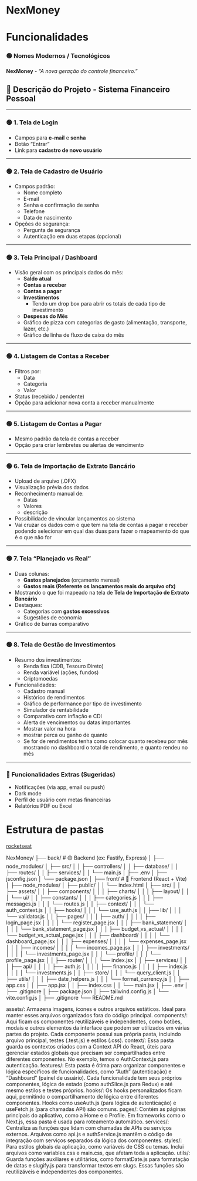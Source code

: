 # NexMoney

# Funcionalidades

### 🟢 **Nomes Modernos / Tecnológicos**

**NexMoney** - _“A nova geração do controle financeiro.”_

## 🧾 **Descrição do Projeto - Sistema Financeiro Pessoal**

---

### 🟢 **1. Tela de Login**

- Campos para **e-mail** e **senha**
- Botão “Entrar”
- Link para **cadastro de novo usuário**

---

### 🟢 **2. Tela de Cadastro de Usuário**

- Campos padrão:
  - Nome completo
  - E-mail
  - Senha e confirmação de senha
  - Telefone
  - Data de nascimento
- Opções de segurança:
  - Pergunta de segurança
  - Autenticação em duas etapas (opcional)

---

### 🟢 **3. Tela Principal / Dashboard**

- Visão geral com os principais dados do mês:
  - **Saldo atual**
  - **Contas a receber**
  - **Contas a pagar**
  - **Investimentos**
    - Tendo um drop box para abrir os totais de cada tipo de investimento
  - **Despesas do Mês**
  - Gráfico de pizza com categorias de gasto (alimentação, transporte, lazer, etc.)
  - Gráfico de linha de fluxo de caixa do mês

---

### 🟢 **4. Listagem de Contas a Receber**

- Filtros por:
  - Data
  - Categoria
  - Valor
- Status (recebido / pendente)
- Opção para adicionar nova conta a receber manualmente

---

### 🟢 **5. Listagem de Contas a Pagar**

- Mesmo padrão da tela de contas a receber
- Opção para criar lembretes ou alertas de vencimento

---

### 🟢 **6. Tela de Importação de Extrato Bancário**

- Upload de arquivo (.OFX)
- Visualização prévia dos dados
- Reconhecimento manual de:
  - Datas
  - Valores
  - descrição
- Possibilidade de vincular lançamentos ao sistema
- Vai cruzar os dados com o que tem na tela de contas a pagar e receber podendo selecionar em qual das duas para fazer o mapeamento do que é o que não for

---

### 🟢 **7. Tela “Planejado vs Real”**

- Duas colunas:
  - **Gastos planejados** (orçamento mensal)
  - **Gastos reais (Referente os lançamentos reais do arquivo ofx)**
- Mostrando o que foi mapeado na tela de **Tela de Importação de Extrato Bancário**
- Destaques:
  - Categorias com **gastos excessivos**
  - Sugestões de economia
- Gráfico de barras comparativo

---

### 🟢 **8. Tela de Gestão de Investimentos**

- Resumo dos investimentos:
  - Renda fixa (CDB, Tesouro Direto)
  - Renda variável (ações, fundos)
  - Criptomoedas
- Funcionalidades:
  - Cadastro manual
  - Histórico de rendimentos
  - Gráfico de performance por tipo de investimento
  - Simulador de rentabilidade
  - Comparativo com inflação e CDI
  - Alerta de vencimentos ou datas importantes
  - Mostrar valor na hora
  - mostrar perca ou ganho de quanto
  - Se for de rendimentos tenha como colocar quanto recebeu por mês mostrando no dashboard o total de rendimento, e quanto rendeu no mês

---

### 🔧 Funcionalidades Extras (Sugeridas)

- Notificações (via app, email ou push)
- Dark mode
- Perfil de usuário com metas financeiras
- Relatórios PDF ou Excel

# Estrutura de pastas

[rocketseat](https://www.rocketseat.com.br/blog/artigos/post/organizacao-pastas-react-estrutura-escalavel#caba73cce29e47dbb0f1cfe2793babef)

NexMoney/
├── back/ # 🟡 Backend (ex: Fastify, Express)
│ ├── node_modules/
│ ├── src/
│ │ ├── controllers/
│ │ ├── database/
│ │ ├── routes/
│ │ ├── services/
│ │ └── main.js
│ ├── .env
│ ├── jsconfig.json
│ └── package.json
│
├── front/ # 🔵 Frontend (React + Vite)
│ ├── node_modules/
│ ├── public/
│ │ └── index.html
│ ├── src/
│ │ ├── assets/
│ │ ├── components/
│ │ │ ├── charts/
│ │ │ ├── layout/
│ │ │ └── ui/
│ │ ├── constants/
│ │ │ ├── categories.js
│ │ │ ├── messages.js
│ │ │ └── routes.js
│ │ ├── context/
│ │ │ └── auth_context.js
│ │ ├── hooks/
│ │ │ └── use_auth.js
│ │ ├── lib/
│ │ │ └── validator.js
│ │ ├── pages/
│ │ │ ├── auth/
│ │ │ │ ├── login_page.jsx
│ │ │ │ └── register_page.jsx
│ │ │ ├── bank_statement/
│ │ │ │ └── bank_statement_page.jsx
│ │ │ ├── budget_vs_actual/
│ │ │ │ └── budget_vs_actual_page.jsx
│ │ │ ├── dashboard/
│ │ │ │ └── dashboard_page.jsx
│ │ │ ├── expenses/
│ │ │ │ └── expenses_page.jsx
│ │ │ ├── incomes/
│ │ │ │ └── incomes_page.jsx
│ │ │ ├── investments/
│ │ │ │ └── investments_page.jsx
│ │ │ └── profile/
│ │ │ └── profile_page.jsx
│ │ ├── router/
│ │ │ └── index.jsx
│ │ ├── services/
│ │ │ ├── api/
│ │ │ │ ├── auth.js
│ │ │ │ ├── finance.js
│ │ │ │ ├── index.js
│ │ │ │ └── investments.js
│ │ ├── store/
│ │ │ └── query_client.js
│ │ ├── utils/
│ │ │ ├── date_helpers.js
│ │ │ └── format_currency.js
│ │ ├── app.css
│ │ ├── app.jsx
│ │ ├── index.css
│ │ └── main.jsx
│ ├── .env
│ ├── .gitignore
│ ├── package.json
│ ├── tailwind.config.js
│ └── vite.config.js
│
├── .gitignore
└── README.md

assets/: Armazena imagens, ícones e outros arquivos estáticos. Ideal para manter esses arquivos organizados fora do código principal.
components/: Aqui ficam os componentes reutilizáveis e independentes, como botões, modais e outros elementos da interface que podem ser utilizados em várias partes do projeto. Cada componente possui sua própria pasta, incluindo arquivo principal, testes (.test.js) e estilos (.css).
context/: Essa pasta guarda os contextos criados com a Context API do React, úteis para gerenciar estados globais que precisam ser compartilhados entre diferentes componentes. No exemplo, temos o AuthContext.js para autenticação.
features/: Esta pasta é ótima para organizar componentes e lógica específicos de funcionalidades, como “Auth” (autenticação) e “Dashboard” (painel de usuário). Cada funcionalidade tem seus próprios componentes, lógica de estado (como authSlice.js para Redux) e até mesmo estilos e testes próprios.
hooks/: Os hooks personalizados ficam aqui, permitindo o compartilhamento de lógica entre diferentes componentes. Hooks como useAuth.js (para lógica de autenticação) e useFetch.js (para chamadas API) são comuns.
pages/: Contém as páginas principais do aplicativo, como a Home e o Profile. Em frameworks como o Next.js, essa pasta é usada para roteamento automático.
services/: Centraliza as funções que lidam com chamadas de APIs ou serviços externos. Arquivos como api.js e authService.js mantêm o código de integração com serviços separados da lógica dos componentes.
styles/: Para estilos globais da aplicação, como variáveis de CSS ou temas. Inclui arquivos como variables.css e main.css, que afetam toda a aplicação.
utils/: Guarda funções auxiliares e utilitários, como formatDate.js para formatação de datas e slugify.js para transformar textos em slugs. Essas funções são reutilizáveis e independentes dos componentes.
